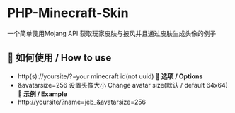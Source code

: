 # PHP-Minecraft-Skin
一个简单使用Mojang API 获取玩家皮肤与披风并且通过皮肤生成头像的例子

## 📔 如何使用 / How to use
- http(s)://yoursite/?=your minecraft id(not uuid)
**🔧 选项 / Options**
- &avatarsize=256 设置头像大小 Change avatar size(默认 / default 64x64)
**🎈 示例 / Example**
- http://yoursite/?name=jeb_&avatarsize=256
